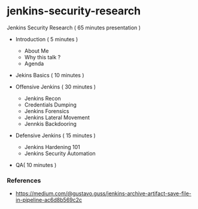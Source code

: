 # jenkins-security-research
Jenkins Security Research ( 65 minutes presentation )

- Introduction ( 5 minutes )
   - About Me
   - Why this talk ?
   - Agenda
   
- Jekins Basics ( 10 minutes ) 

- Offensive Jenkins ( 30 minutes )
   - Jenkins Recon 
   - Credentials Dumping
   - Jenkins Forensics
   - Jenkins Lateral Movement
   - Jennkis Backdooring
   
- Defensive Jenkins ( 15 minutes )
   - Jenkins Hardening 101
   - Jenkins Security Automation
   
- QA( 10 minutes )


### References
- https://medium.com/@gustavo.guss/jenkins-archive-artifact-save-file-in-pipeline-ac6d8b569c2c
